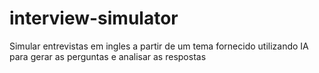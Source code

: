 # interview-simulator
Simular entrevistas em ingles a partir de um tema fornecido utilizando IA para gerar as perguntas e analisar as respostas


